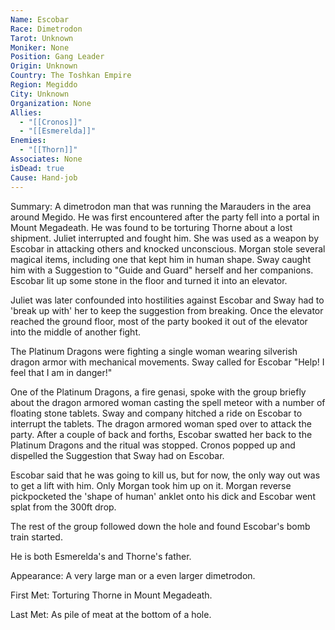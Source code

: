 ```yaml
---
Name: Escobar
Race: Dimetrodon
Tarot: Unknown
Moniker: None
Position: Gang Leader
Origin: Unknown
Country: The Toshkan Empire
Region: Megiddo
City: Unknown
Organization: None
Allies:
  - "[[Cronos]]"
  - "[[Esmerelda]]"
Enemies:
  - "[[Thorn]]"
Associates: None
isDead: true
Cause: Hand-job
---
```

Summary:
A dimetrodon man that was running the Marauders in the area around Megido. He was first encountered after the party fell into a portal in Mount Megadeath. He was found to be torturing Thorne about a lost shipment. Juliet interrupted and fought him. She was used as a weapon by Escobar in attacking others and knocked unconscious. Morgan stole several magical items, including one that kept him in human shape. Sway caught him with a Suggestion to "Guide and Guard" herself and her companions. Escobar lit up some stone in the floor and turned it into an elevator. 

Juliet was later confounded into hostilities against Escobar and Sway had to 'break up with' her to keep the suggestion from breaking. Once the elevator reached the ground floor, most of the party booked it out of the elevator into the middle of another fight. 

The Platinum Dragons were fighting a single woman wearing silverish dragon armor with mechanical movements. Sway called for Escobar "Help! I feel that I am in danger!" 

One of the Platinum Dragons, a fire genasi, spoke with the group briefly about the dragon armored woman casting the spell meteor with a number of floating stone tablets. Sway and company hitched a ride on Escobar to interrupt the tablets. The dragon armored woman sped over to attack the party. After a couple of back and forths, Escobar swatted her back to the Platinum Dragons and the ritual was stopped. Cronos popped up and dispelled the Suggestion that Sway had on Escobar. 

Escobar said that he was going to kill us, but for now, the only way out was to get a lift with him. Only Morgan took him up on it. Morgan reverse pickpocketed the 'shape of human' anklet onto his dick and Escobar went splat from the 300ft drop.

The rest of the group followed down the hole and found Escobar's bomb train started. 

He is both Esmerelda's and Thorne's father. 

Appearance: 
A very large man or a even larger dimetrodon.

First Met: 
Torturing Thorne in Mount Megadeath.

Last Met: 
As pile of meat at the bottom of a hole.